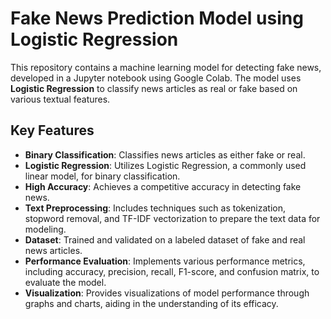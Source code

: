 # **Fake News Prediction Model using Logistic Regression**

This repository contains a machine learning model for detecting fake news, developed in a Jupyter notebook using Google Colab. The model uses **Logistic Regression** to classify news articles as real or fake based on various textual features.

## **Key Features**

- **Binary Classification**: Classifies news articles as either fake or real.
- **Logistic Regression**: Utilizes Logistic Regression, a commonly used linear model, for binary classification.
- **High Accuracy**: Achieves a competitive accuracy in detecting fake news.
- **Text Preprocessing**: Includes techniques such as tokenization, stopword removal, and TF-IDF vectorization to prepare the text data for modeling.
- **Dataset**: Trained and validated on a labeled dataset of fake and real news articles.
- **Performance Evaluation**: Implements various performance metrics, including accuracy, precision, recall, F1-score, and confusion matrix, to evaluate the model.
- **Visualization**: Provides visualizations of model performance through graphs and charts, aiding in the understanding of its efficacy.
